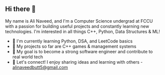 ## Hi there 👋

My name is Ali Naveed, and I'm a Computer Science undergrad at FCCU with a passion for building useful projects and constantly learning new technologies. I'm interested in all things C++, Python, Data Structures & ML!

- 🌱 I'm currently learning Python, DSA, and LeetCode basics  
- 🔧 My projects so far are C++ games & management systems  
- 🎯 My goal is to become a strong software engineer and contribute to real world tech  
- 💬 Let's connect! I enjoy sharing ideas and learning with others - alinaveedbutt5@gmail.com





<!--
**Alinaveedbutt/Alinaveedbutt** is a ✨ _special_ ✨ repository because its `README.md` (this file) appears on your GitHub profile.

Here are some ideas to get you started:

- 🔭 I’m currently working on ...
- 🌱 I’m currently learning ...
- 👯 I’m looking to collaborate on ...
- 🤔 I’m looking for help with ...
- 💬 Ask me about ...
- 📫 How to reach me: ...
- 😄 Pronouns: ...
- ⚡ Fun fact: ...
-->
